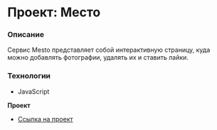 # Проект: Место

### Описание
Сервис Mesto представляет собой интерактивную страницу, куда можно добавлять фотографии, удалять их и ставить лайки.


### Технологии
* JavaScript

**Проект**

* [Ссылка на проект](https://dmitriy90b.github.io/mesto/)


